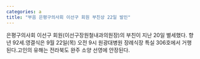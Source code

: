 ```yaml
---
categories: a
title: "부음 은평구의사회 이선구 회원 부친상 22일 발인"
---
```

은평구의사회 이선구 회원(이선구장원철내과의원장)의 부친이 지난 20일 별세했다. 향년 92세.영결식은 9월 22일(목) 오전 9시 원광대병원 장례식장 특실 306호에서 거행된다.고인의 유해는 전라북도 완주 소양 선영에 안장된다.